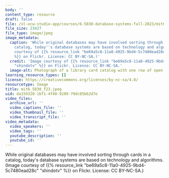 ```yaml
---
body: ''
content_type: resource
draft: false
file: /ol-ocw-studio-app/courses/6-5830-database-systems-fall-2023/mit6_5830_f23.jpeg
file_size: 23427
file_type: image/jpeg
image_metadata:
  caption: 'While original databases may have involved sorting through cards in a
    catalog, today''s database systems are based on technology and algorithms. (Image
    courtesy of {{% resource_link "be69a5c8-11a0-4925-9bd4-5c7480ead28c" "shindotv"
    %}} on Flickr. License: CC BY-NC-SA.)'
  credit: 'Image courtesy of {{% resource_link "be69a5c8-11a0-4925-9bd4-5c7480ead28c"
    "shindotv" %}} on Flickr. License: CC BY-NC-SA.'
  image-alt: Photograph of a library card catalog with one row of open drawers.
learning_resource_types: []
license: https://creativecommons.org/licenses/by-nc-sa/4.0/
resourcetype: Image
title: mit6_5830_f23.jpeg
uid: da159320-1bf1-4f40-9209-79dc85b62d7e
video_files:
  archive_url: ''
  video_captions_file: ''
  video_thumbnail_file: ''
  video_transcript_file: ''
video_metadata:
  video_speakers: ''
  video_tags: ''
  youtube_description: ''
  youtube_id: ''
---
```

While original databases may have involved sorting through cards in a catalog, today's database systems are based on technology and algorithms. (Image courtesy of {{% resource_link "be69a5c8-11a0-4925-9bd4-5c7480ead28c" "shindotv" %}} on Flickr. License: CC BY-NC-SA.)